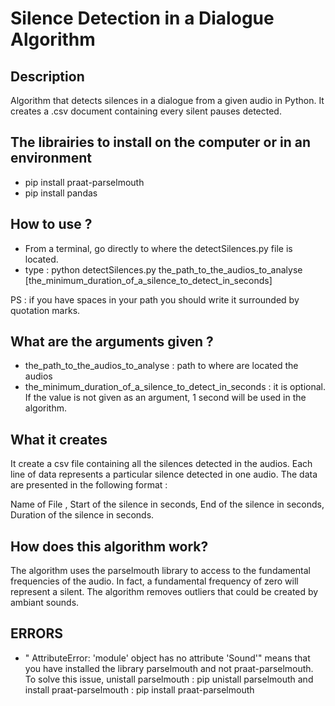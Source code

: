 # Silence Detection in a Dialogue Algorithm

## Description
Algorithm that detects silences in a dialogue from a given audio in Python. It creates a .csv document containing every silent pauses detected.

## The librairies to install on the computer or in an environment
- pip install praat-parselmouth 
- pip install pandas
## How to use ?
- From a terminal, go directly to where the detectSilences.py file is located.
- type : python detectSilences.py the_path_to_the_audios_to_analyse [the_minimum_duration_of_a_silence_to_detect_in_seconds]

PS : if you have spaces in your path you should write it surrounded by quotation marks. 

## What are the arguments given ?
- the_path_to_the_audios_to_analyse :  path to where are located the audios 
- the_minimum_duration_of_a_silence_to_detect_in_seconds : it is optional. If the value is not given as an argument, 1 second will be used in the algorithm.

## What it creates
It create a csv file containing all the silences detected in the audios. Each line of data represents a particular silence detected in one audio. The data are presented in the following format :

Name of File , Start of the silence in seconds, End of the silence in seconds, Duration of the silence in seconds.

## How does this algorithm work?
The algorithm uses the parselmouth library to access to the fundamental frequencies of the audio. In fact, a fundamental frequency of zero will represent a silent. The algorithm removes outliers that could be created by ambiant sounds.

## ERRORS
- " AttributeError: 'module' object has no attribute 'Sound'" means that you have installed the library parselmouth and not praat-parselmouth. To solve this issue, unistall parselmouth : pip unistall parselmouth and install praat-parselmouth : pip install praat-parselmouth




